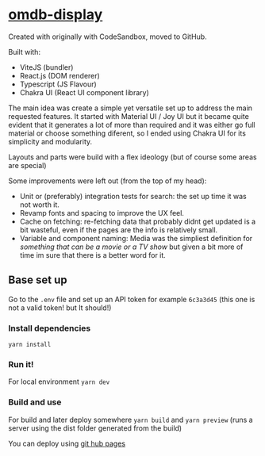 # [omdb-display](https://marcosmiani.github.io/omdb-display)
Created with originally with CodeSandbox, moved to GitHub.

Built with:
- ViteJS (bundler)
- React.js (DOM renderer)
- Typescript (JS Flavour)
- Chakra UI (React UI component library)

The main idea was create a simple yet versatile set up to address the main requested features. It started with Material UI / Joy UI but it became quite evident that it generates a lot of more than required and it was either go full material or choose something diferent, so I ended using Chakra UI for its simplicity and modularity.

Layouts and parts were build with a flex ideology (but of course some areas are special)

Some improvements were left out (from the top of my head):
- Unit or (preferably) integration tests for search: the set up time it was not worth it.
- Revamp fonts and spacing to improve the UX feel.
- Cache on fetching: re-fetching data that probably didnt get updated is a bit wasteful, even if the pages are the info is relatively small.
- Variable and component naming: Media was the simpliest definition for _something that can be a movie or a TV show_ but given a bit more of time im sure that there is a better word for it.

## Base set up

Go to the `.env` file and set up an API token for example `6c3a3d45` (this one is not a valid token! but It should!)

### Install dependencies
`yarn install`

### Run it!
For local environment
`yarn dev`

### Build and use
For build and later deploy somewhere
`yarn build` and `yarn preview` (runs a server using the dist folder generated from the build)

You can deploy using [git hub pages](https://create-react-app.dev/docs/deployment/#github-pages)
